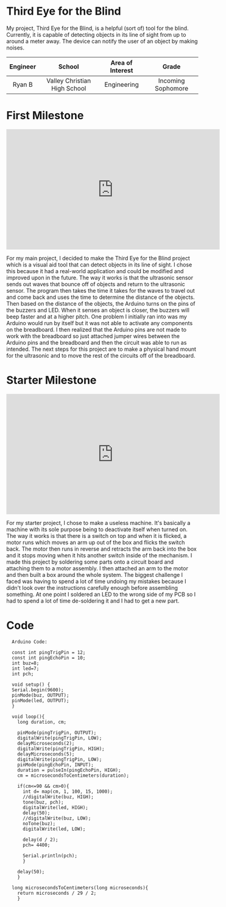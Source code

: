 # Third Eye for the Blind
My project, Third Eye for the Blind, is a helpful (sort of) tool for the blind. Currently, it is capable of detecting objects in its line of sight from up to around a meter away. The device can notify the user of an object by making noises.

| **Engineer** | **School** | **Area of Interest** | **Grade** |
|:--:|:--:|:--:|:--:|
| Ryan B | Valley Christian High School | Engineering | Incoming Sophomore


<!--- **Replace the BlueStamp logo below with an image of yourself and your completed project. Follow the guide [here](https://tomcam.github.io/least-github-pages/adding-images-github-pages-site.html) if you need help.**--->

<!---![Headstone Image](logo.svg)--->

<!---# Final Milestone--->
<!---For your final milestone, explain the outcome of your project. Key details to include are: - What you've accomplished since your previous milestone - What your biggest challenges and triumphs were at BSE - A summary of key topics you learned about - What you hope to learn in the future after everything you've learned at BSE --->

<!---**Don't forget to replace the text below with the embedding for your milestone video. Go to Youtube, click Share, Embed, and copy and paste the code to replace what's below.**--->

<!---iframe width="560" height="315" src="https://www.youtube.com/embed/F7M7imOVGug" title="YouTube video player" frameborder="0" allow="accelerometer; autoplay; clipboard-write; encrypted-media; gyroscope; picture-in-picture; web-share" allowfullscreen></iframe--->

<!---# Second Milestone--->
<!---For your second milestone, explain what you've worked on since your previous milestone. You can highlight:- Technical details of what you've accomplished and how they contribute to the final goal- What has been surprising about the project so far- Previous challenges you faced that you overcame- What needs to be completed before your final milestone--->

<!---**Don't forget to replace the text below with the embedding for your milestone video. Go to Youtube, click Share, Embed, and copy and paste the code to replace what's below.**--->

<!---iframe width="560" height="315" src="https://www.youtube.com/embed/y3VAmNlER5Y" title="YouTube video player" frameborder="0" allow="accelerometer; autoplay; clipboard-write; encrypted-media; gyroscope; picture-in-picture; web-share" allowfullscreen></iframe--->

# First Milestone

<iframe width="560" height="315" src="https://www.youtube.com/embed/cw2lFAywD8Y" title="YouTube video player" frameborder="0" allow="accelerometer; autoplay; clipboard-write; encrypted-media; gyroscope; picture-in-picture; web-share" allowfullscreen></iframe>

For my main project, I decided to make the Third Eye for the Blind project which is a visual aid tool that can detect objects in its line of sight. I chose this because it had a real-world application and could be modified and improved upon in the future. The way it works is that the ultrasonic sensor sends out waves that bounce off of objects and return to the ultrasonic sensor. The program then takes the time it takes for the waves to travel out and come back and uses the time to determine the distance of the objects. Then based on the distance of the objects, the Arduino turns on the pins of the buzzers and LED. When it senses an object is closer, the buzzers will beep faster and at a higher pitch. One problem I initially ran into was my Arduino would run by itself but it was not able to activate any components on the breadboard. I then realized that the Arduino pins are not made to work with the breadboard so just attached jumper wires between the Arduino pins and the breadboard and then the circuit was able to run as intended. The next steps for this project are to make a physical hand mount for the ultrasonic and to move the rest of the circuits off of the breadboard. 




# Starter Milestone

<iframe width="560" height="315" src="https://www.youtube.com/embed/8CRr5LJR0LM" title="YouTube video player" frameborder="0" allow="accelerometer; autoplay; clipboard-write; encrypted-media; gyroscope; picture-in-picture; web-share" allowfullscreen></iframe>

For my starter project, I chose to make a useless machine. It's basically a machine with its sole purpose being to deactivate itself when turned on. The way it works is that there is a switch on top and when it is flicked, a motor runs which moves an arm up out of the box and flicks the switch back. The motor then runs in reverse and retracts the arm back into the box and it stops moving when it hits another switch inside of the mechanism. I made this project by soldering some parts onto a circuit board and attaching them to a motor assembly. I then attached an arm to the motor and then built a box around the whole system. The biggest challenge I faced was having to spend a lot of time undoing my mistakes because I didn't look over the instructions carefully enough before assembling something. At one point I soldered an LED to the wrong side of my PCB so I had to spend a lot of time de-soldering it and I had to get a new part.

<!---# Schematics--->
<!---Here's where you'll put images of your schematics. [Tinkercad](https://www.tinkercad.com/blog/official-guide-to-tinkercad-circuits) and [Fritzing](https://fritzing.org/learning/) are both great resoruces to create professional schematic diagrams, though BSE recommends Tinkercad becuase it can be done easily and for free in the browser. --->

# Code
```
  Arduino Code:
  
  const int pingTrigPin = 12;  
  const int pingEchoPin = 10;   
  int buz=8; 
  int led=7;
  int pch;
     
  void setup() {   
  Serial.begin(9600);   
  pinMode(buz, OUTPUT);
  pinMode(led, OUTPUT);   
  }   
  
  void loop(){   
    long duration, cm;   
    
    pinMode(pingTrigPin, OUTPUT);   
    digitalWrite(pingTrigPin, LOW);   
    delayMicroseconds(2);   
    digitalWrite(pingTrigPin, HIGH);   
    delayMicroseconds(5);   
    digitalWrite(pingTrigPin, LOW);   
    pinMode(pingEchoPin, INPUT);   
    duration = pulseIn(pingEchoPin, HIGH);   
    cm = microsecondsToCentimeters(duration);   
  
    if(cm<=90 && cm>0){   
      int d= map(cm, 1, 100, 15, 1000);   
      //digitalWrite(buz, HIGH);
      tone(buz, pch);
      digitalWrite(led, HIGH);
      delay(50);   
      //digitalWrite(buz, LOW);
      noTone(buz);
      digitalWrite(led, LOW);
   
      delay(d / 2);
      pch= 4400;
    
      Serial.println(pch);
      }   
     
    delay(50);   
    }   
  
  long microsecondsToCentimeters(long microseconds){   
    return microseconds / 29 / 2;   
    } 
```

<!---# Bill of Materials--->
<!---Here's where you'll list the parts in your project. To add more rows, just copy and paste the example rows below.--->
<!---Don't forget to place the link of where to buy each component inside the quotation marks in the corresponding row after href =. Follow the guide [here]([url](https://www.markdownguide.org/extended-syntax/)) to learn how to customize this to your project needs. --->

<!---| **Part** | **Note** | **Price** | **Link** |--->
<!---|:--:|:--:|:--:|:--:|--->
<!---| Item Name | What the item is used for | $Price | <a href="https://www.amazon.com/Arduino-A000066-ARDUINO-UNO-R3/dp/B008GRTSV6/"> Link </a> |--->
<!---|:--:|:--:|:--:|:--:|--->
<!---| Item Name | What the item is used for | $Price | <a href="https://www.amazon.com/Arduino-A000066-ARDUINO-UNO-R3/dp/B008GRTSV6/"> Link </a> |--->
<!---|:--:|:--:|:--:|:--:|--->
<!---| Item Name | What the item is used for | $Price | <a href="https://www.amazon.com/Arduino-A000066-ARDUINO-UNO-R3/dp/B008GRTSV6/"> Link </a> |--->
<!---|:--:|:--:|:--:|:--:|--->


